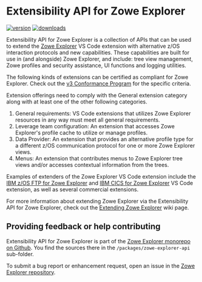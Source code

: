 # Extensibility API for Zowe Explorer

[![version](https://img.shields.io/npm/v/@zowe/zowe-explorer-api)](https://img.shields.io/npm/v/@zowe/zowe-explorer-api)
[![downloads](https://img.shields.io/npm/dt/@zowe/zowe-explorer-api)](https://img.shields.io/npm/dt/@zowe/zowe-explorer-api)

Extensibility API for Zowe Explorer is a collection of APIs that can be used to extend the [Zowe Explorer](https://github.com/zowe/zowe-explorer-vscode) VS Code extension with alternative z/OS interaction protocols and new capabilities. These capabilities are built for use in (and alongside) Zowe Explorer, and include: tree view management, Zowe profiles and security assistance, UI functions and logging utilities.

The following kinds of extensions can be certified as compliant for Zowe Explorer. Check out the [v3 Conformance Program](https://openmainframeproject.org/our-projects/zowe-conformance-program/) for the specific criteria.

Extension offerings need to comply with the General extension category along with at least one of the other following categories.

1. General requirements: VS Code extensions that utilizes Zowe Explorer resources in any way must meet all general requirements.
1. Leverage team configuration: An extension that accesses Zowe Explorer's profile cache to utilize or manage profiles.
1. Data Provider: An extension that provides an alternative profile type for a different z/OS communication protocol for one or more Zowe Explorer views.
1. Menus: An extension that contributes menus to Zowe Explorer tree views and/or accesses contextual information from the trees.

Examples of extenders of the Zowe Explorer VS Code extension include the [IBM z/OS FTP for Zowe Explorer](https://github.com/zowe/zowe-explorer-vscode/tree/main/packages/zowe-explorer-ftp-extension) and [IBM CICS for Zowe Explorer](https://github.com/zowe/cics-for-zowe-client/tree/main/packages/vsce) VS Code extension, as well as several commercial extensions.

For more information about extending Zowe Explorer via the Extensibility API for Zowe Explorer, check out the [Extending Zowe Explorer](https://github.com/zowe/zowe-explorer-vscode/wiki/Extending-Zowe-Explorer) wiki page.

## Providing feedback or help contributing

Extensibility API for Zowe Explorer is part of the [Zowe Explorer monorepo on Github](https://github.com/zowe/zowe-explorer-vscode). You find the sources there in the `/packages/zowe-explorer-api` sub-folder.

To submit a bug report or enhancement request, open an issue in the [Zowe Explorer repository](https://github.com/zowe/zowe-explorer-vscode/issues).
